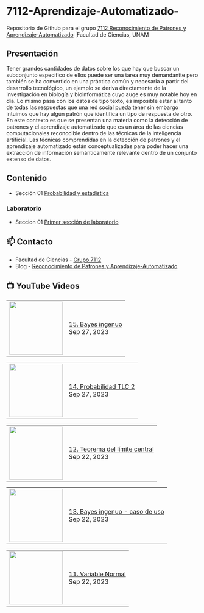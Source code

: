 # 7112-Aprendizaje-Automatizado-
Repositorio de Github para el grupo   [7112 Reconocimiento de Patrones y Aprendizaje-Automatizado](https://www.fciencias.unam.mx/docencia/horarios/presentacion/347481) |Facultad de Ciencias, UNAM

## Presentación
Tener grandes cantidades de datos sobre los que hay que buscar un subconjunto específico de ellos puede ser una tarea muy demandantte pero también se ha convertido en una práctica común y necesaria a partir del desarrollo tecnológico, un ejemplo se deriva directamente de la investigación en biología y bioinformática cuyo auge es muy notable hoy en día. Lo mismo pasa con los datos de tipo texto, es imposible estar al tanto de todas las respuestas que una red social pueda tener sin embargo intuimos que hay algún patrón que identifica un tipo de respuesta de otro. En este contexto es que se presentan una materia como la detección de patrones y el aprendizaje automatizado que es un área de las ciencias computacionales reconocible dentro de las técnicas de la inteligencia artificial. Las técnicas comprendidas en la detección de patrones y el aprendizaje automatizado están conceptualizadas para poder hacer una extracción de información semánticamente relevante dentro de un conjunto extenso de datos.

## Contenido
- Sección 01  [Probabilidad y estadística](https://github.com/7122-Aprendizaje-Automatizado/7112-Aprendizaje-Automatizado-/tree/main/Secci%C3%B3n%2001%20Probabilidad%20y%20Estadistica)

### Laboratorio
- Seccion 01  [Primer sección de laboratorio](https://github.com/7122-Aprendizaje-Automatizado/7112-Aprendizaje-Automatizado-/tree/main/Secci%C3%B3n01-Laboratorio)


## 📫 Contacto
- Facultad de Ciencias - [Grupo 7112](https://www.fciencias.unam.mx/docencia/horarios/presentacion/347481)
- Blog - [Reconocimiento de Patrones y Aprendizaje-Automatizado](https://sites.google.com/view/patronesciencias/inicio)

##  📺 	YouTube Videos
<!-- BLOG-POST-LIST:START --><table><tr><td><a href="https://www.youtube.com/watch?v=rfNmP11FX4c"><img width="140px" src="https://i.ytimg.com/vi/rfNmP11FX4c/mqdefault.jpg"></a></td>
<td><a href="https://www.youtube.com/watch?v=rfNmP11FX4c">15. Bayes ingenuo</a><br/>Sep 27, 2023</td></tr></table>
<table><tr><td><a href="https://www.youtube.com/watch?v=o3hwCrKhYMQ"><img width="140px" src="https://i.ytimg.com/vi/o3hwCrKhYMQ/mqdefault.jpg"></a></td>
<td><a href="https://www.youtube.com/watch?v=o3hwCrKhYMQ">14. Probabilidad TLC 2</a><br/>Sep 27, 2023</td></tr></table>
<table><tr><td><a href="https://www.youtube.com/watch?v=15c2iyXhcXU"><img width="140px" src="https://i.ytimg.com/vi/15c2iyXhcXU/mqdefault.jpg"></a></td>
<td><a href="https://www.youtube.com/watch?v=15c2iyXhcXU">12. Teorema del límite central</a><br/>Sep 22, 2023</td></tr></table>
<table><tr><td><a href="https://www.youtube.com/watch?v=IoIuNwmPeC8"><img width="140px" src="https://i.ytimg.com/vi/IoIuNwmPeC8/mqdefault.jpg"></a></td>
<td><a href="https://www.youtube.com/watch?v=IoIuNwmPeC8">13. Bayes ingenuo - caso de uso</a><br/>Sep 22, 2023</td></tr></table>
<table><tr><td><a href="https://www.youtube.com/watch?v=vwYgpdfM3KQ"><img width="140px" src="https://i.ytimg.com/vi/vwYgpdfM3KQ/mqdefault.jpg"></a></td>
<td><a href="https://www.youtube.com/watch?v=vwYgpdfM3KQ">11.  Variable Normal</a><br/>Sep 22, 2023</td></tr></table>
<!-- BLOG-POST-LIST:END -->
